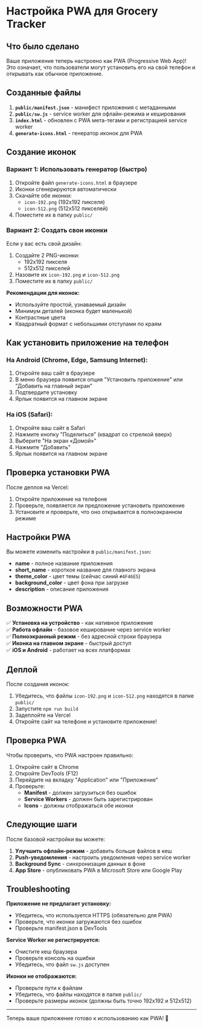 # Настройка PWA для Grocery Tracker

## Что было сделано

Ваше приложение теперь настроено как PWA (Progressive Web App)! Это означает, что пользователи могут установить его на свой телефон и открывать как обычное приложение.

## Созданные файлы

1. **`public/manifest.json`** - манифест приложения с метаданными
2. **`public/sw.js`** - service worker для офлайн-режима и кеширования
3. **`index.html`** - обновлен с PWA мета-тегами и регистрацией service worker
4. **`generate-icons.html`** - генератор иконок для PWA

## Создание иконок

### Вариант 1: Использовать генератор (быстро)

1. Откройте файл `generate-icons.html` в браузере
2. Иконки сгенерируются автоматически
3. Скачайте обе иконки:
   - `icon-192.png` (192x192 пикселя)
   - `icon-512.png` (512x512 пикселей)
4. Поместите их в папку `public/`

### Вариант 2: Создать свои иконки

Если у вас есть свой дизайн:

1. Создайте 2 PNG-иконки:
   - 192x192 пикселя
   - 512x512 пикселей
2. Назовите их `icon-192.png` и `icon-512.png`
3. Поместите их в папку `public/`

**Рекомендации для иконок:**
- Используйте простой, узнаваемый дизайн
- Минимум деталей (иконка будет маленькой)
- Контрастные цвета
- Квадратный формат с небольшими отступами по краям

## Как установить приложение на телефон

### На Android (Chrome, Edge, Samsung Internet):

1. Откройте ваш сайт в браузере
2. В меню браузера появится опция "Установить приложение" или "Добавить на главный экран"
3. Подтвердите установку
4. Ярлык появится на главном экране

### На iOS (Safari):

1. Откройте ваш сайт в Safari
2. Нажмите кнопку "Поделиться" (квадрат со стрелкой вверх)
3. Выберите "На экран «Домой»"
4. Нажмите "Добавить"
5. Ярлык появится на главном экране

## Проверка установки PWA

После деплоя на Vercel:

1. Откройте приложение на телефоне
2. Проверьте, появляется ли предложение установить приложение
3. Установите и проверьте, что оно открывается в полноэкранном режиме

## Настройки PWA

Вы можете изменить настройки в `public/manifest.json`:

- **name** - полное название приложения
- **short_name** - короткое название для главного экрана
- **theme_color** - цвет темы (сейчас синий `#4F46E5`)
- **background_color** - цвет фона при загрузке
- **description** - описание приложения

## Возможности PWA

✅ **Установка на устройство** - как нативное приложение  
✅ **Работа офлайн** - базовое кеширование через service worker  
✅ **Полноэкранный режим** - без адресной строки браузера  
✅ **Иконка на главном экране** - быстрый доступ  
✅ **iOS и Android** - работает на всех платформах  

## Деплой

После создания иконок:

1. Убедитесь, что файлы `icon-192.png` и `icon-512.png` находятся в папке `public/`
2. Запустите `npm run build`
3. Задеплойте на Vercel
4. Откройте сайт на телефоне и установите приложение!

## Проверка PWA

Чтобы проверить, что PWA настроен правильно:

1. Откройте сайт в Chrome
2. Откройте DevTools (F12)
3. Перейдите на вкладку "Application" или "Приложение"
4. Проверьте:
   - **Manifest** - должен загрузиться без ошибок
   - **Service Workers** - должен быть зарегистрирован
   - **Icons** - должны отображаться обе иконки

## Следующие шаги

После базовой настройки вы можете:

1. **Улучшить офлайн-режим** - добавить больше файлов в кеш
2. **Push-уведомления** - настроить уведомления через service worker
3. **Background Sync** - синхронизация данных в фоне
4. **App Store** - опубликовать PWA в Microsoft Store или Google Play

## Troubleshooting

**Приложение не предлагает установку:**
- Убедитесь, что используется HTTPS (обязательно для PWA)
- Проверьте, что иконки загружаются без ошибок
- Проверьте manifest.json в DevTools

**Service Worker не регистрируется:**
- Очистите кеш браузера
- Проверьте консоль на ошибки
- Убедитесь, что файл `sw.js` доступен

**Иконки не отображаются:**
- Проверьте пути к файлам
- Убедитесь, что файлы находятся в папке `public/`
- Проверьте размеры иконок (должны быть точно 192x192 и 512x512)

---

Теперь ваше приложение готово к использованию как PWA! 🎉

